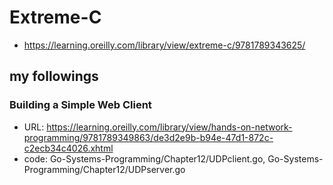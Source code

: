 # Extreme-C

- https://learning.oreilly.com/library/view/extreme-c/9781789343625/

## my followings

### Building a Simple Web Client
- URL: https://learning.oreilly.com/library/view/hands-on-network-programming/9781789349863/de3d2e9b-b94e-47d1-872c-c2ecb34c4026.xhtml
- code: Go-Systems-Programming/Chapter12/UDPclient.go, Go-Systems-Programming/Chapter12/UDPserver.go
